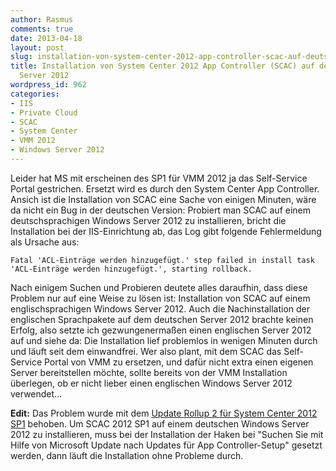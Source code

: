 ```yaml
---
author: Rasmus
comments: true
date: 2013-04-18
layout: post
slug: installation-von-system-center-2012-app-controller-scac-auf-deutschem-windows-server-2012
title: Installation von System Center 2012 App Controller (SCAC) auf deutschem Windows
  Server 2012
wordpress_id: 962
categories:
- IIS
- Private Cloud
- SCAC
- System Center
- VMM 2012
- Windows Server 2012
---
```


Leider hat MS mit erscheinen des SP1 für VMM 2012 ja das Self-Service Portal gestrichen. Ersetzt wird es durch den System Center App Controller. Ansich ist die Installation von SCAC eine Sache von einigen Minuten, wäre da nicht ein Bug in der deutschen Version: Probiert man SCAC auf einem deutschsprachigen Windows Server 2012 zu installieren, bricht die Installation bei der IIS-Einrichtung ab, das Log gibt folgende Fehlermeldung als Ursache aus:

`
Fatal 'ACL-Einträge werden hinzugefügt.' step failed in install task 'ACL-Einträge werden hinzugefügt.', starting rollback.
`
<!-- more -->
Nach einigem Suchen und Probieren deutete alles daraufhin, dass diese Problem nur auf eine Weise zu lösen ist: Installation von SCAC auf einem englischsprachigen Windows Server 2012. Auch die Nachinstallation der englischen Sprachpakete auf dem deutschen Server 2012 brachte keinen Erfolg, also setzte ich gezwungenermaßen einen englischen Server 2012 auf und siehe da: Die Installation lief problemlos in wenigen Minuten durch und läuft seit dem einwandfrei. Wer also plant, mit dem SCAC das Self-Service Portal von VMM zu ersetzen, und dafür nicht extra einen eigenen Server bereitstellen möchte, sollte bereits von der VMM Installation überlegen, ob er nicht lieber einen englischen Windows Server 2012 verwendet...

**Edit:** Das Problem wurde mit dem [Update Rollup 2 für System Center 2012 SP1](http://blogs.technet.com/b/scvmm/archive/2013/04/11/update-rollup-2-for-system-center-2012-service-pack-1-app-controller-updates.aspx) behoben. Um SCAC 2012 SP1 auf einem deutschen Windows Server 2012 zu installieren, muss bei der Installation der Haken bei "Suchen Sie mit Hilfe von Microsoft Update nach Updates für App Controller-Setup" gesetzt werden, dann läuft die Installation ohne Probleme durch.
